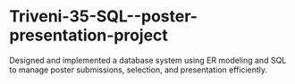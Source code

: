 # Triveni-35-SQL--poster-presentation-project
Designed and implemented a database system using ER modeling and SQL to manage poster submissions, selection, and presentation efficiently.

